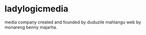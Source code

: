 # ladylogicmedia
media company
created and founded by duduzile mahlangu
web by monareng benny majarha.
